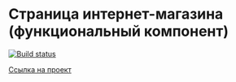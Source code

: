 # Страница интернет-магазина (функциональный компонент)

[![Build status](https://ci.appveyor.com/api/projects/status/eph2u3qiyno8h850?svg=true)](https://ci.appveyor.com/project/kira-khutornaya/1-1-store-func-yqw79)

[Ссылка на проект](https://kira-khutornaya.github.io/1.1-store-func/)
